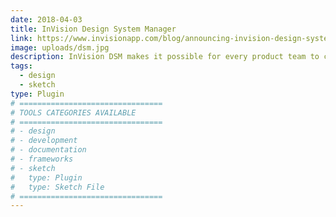```yaml
---
date: 2018-04-03
title: InVision Design System Manager
link: https://www.invisionapp.com/blog/announcing-invision-design-system-manager/
image: uploads/dsm.jpg
description: InVision DSM makes it possible for every product team to create and maintain a design system at scale—allowing teams to maintain a consistent user experience across every digital interface.
tags:
  - design
  - sketch
type: Plugin
# ================================
# TOOLS CATEGORIES AVAILABLE
# ================================
# - design
# - development
# - documentation
# - frameworks
# - sketch
#   type: Plugin
#   type: Sketch File
# ================================
---
```


